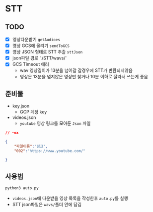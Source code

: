 # STT

## TODO

- [x] 영상다운받기 `getAudioes`
- [x] 영상 GCS에 올리기 `sendToGCS`
- [x] 영상 JSON 형태로 STT 추출 `sttJson`
- [x] json파일 경로 './STT/wavs/'
- [x] GCS Timeout 에러 
	- wav 영상길이가 13분을 넘어갈 갈경우에 STT가 반환되지않음
	- 영상은 13분을 넘지않은 영상만 찾거나 10분 이하로 잘라서 쓰는게 좋음 


## 준비물
- key.json
	- GCP 계정 key
- videos.json
	- `youtube` 영상 링크를 모아둔 `Json` 파일

```json
// -ex

{
	"파일이름":"링크",
	"002":"https://www.youtube.com/"

}
```

## 사용법

```py
python3 auto.py
```

- ```videos.json```에 다운받을 영상 목록을 작성한후 ```auto.py```를 실행
- STT json파일은 ```wavs/```폴더 안에 담김
